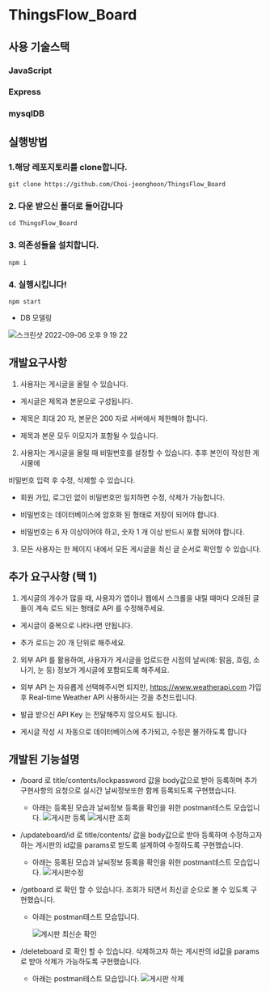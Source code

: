 # ThingsFlow_Board

## 사용 기술스택

### JavaScript

### Express

### mysqlDB

## 실행방법

### 1.해당 레포지토리를 clone합니다.

```shell
git clone https://github.com/Choi-jeonghoon/ThingsFlow_Board
```

### 2. 다운 받으신 폴더로 들어갑니다

```shell
cd ThingsFlow_Board
```

### 3. 의존성들을 설치합니다.

```shell
npm i
```

### 4. 실행시킵니다!

```shell
npm start
```


- DB 모델링

![스크린샷 2022-09-06 오후 9 19 22](https://user-images.githubusercontent.com/68211978/188787969-f259548f-a340-49ef-bc9f-e8a0568ccc16.png)

## 개발요구사항
 1. 사용자는 게시글을 올릴 수 있습니다.

 - 게시글은 제목과 본문으로 구성됩니다.

 - 제목은 최대 20 자, 본문은 200 자로 서버에서 제한해야 합니다.

 - 제목과 본문 모두 이모지가 포함될 수 있습니다.

 2. 사용자는 게시글을 올릴 때 비밀번호를 설정할 수 있습니다. 추후 본인이 작성한 게시물에

 비밀번호 입력 후 수정, 삭제할 수 있습니다.

 - 회원 가입, 로그인 없이 비밀번호만 일치하면 수정, 삭제가 가능합니다.

 - 비밀번호는 데이터베이스에 암호화 된 형태로 저장이 되어야 합니다.

 - 비밀번호는 6 자 이상이어야 하고, 숫자 1 개 이상 반드시 포함 되어야 합니다.

 3. 모든 사용자는 한 페이지 내에서 모든 게시글을 최신 글 순서로 확인할 수 있습니다.

## 추가 요구사항 (택 1)
 1. 게시글의 개수가 많을 때, 사용자가 앱이나 웹에서 스크롤을 내릴 때마다 오래된 글들이
계속 로드 되는 형태로 API 를 수정해주세요.

 - 게시글이 중복으로 나타나면 안됩니다.

 - 추가 로드는 20 개 단위로 해주세요.

 2. 외부 API 를 활용하여, 사용자가 게시글을 업로드한 시점의 날씨(예: 맑음, 흐림, 소나기, 눈
등) 정보가 게시글에 포함되도록 해주세요.

 - 외부 API 는 자유롭게 선택해주시면 되지만, https://www.weatherapi.com 가입 후
Real-time Weather API 사용하시는 것을 추천드립니다.

 - 발급 받으신 API Key 는 전달해주지 않으셔도 됩니다.

 - 게시글 작성 시 자동으로 데이터베이스에 추가되고, 수정은 불가하도록 합니다

## 개발된 기능설명
- /board 로 title/contents/lockpassword 값을 body값으로 받아 등록하며 추가 구현사항의 요청으로 실시간 날씨정보또한 함께 등록되도록 구현했습니다.
  - 아래는 등록된 모습과 날씨정보 등록을 확인을 위한 postman테스트 모습입니다.
![게시판 등록](https://user-images.githubusercontent.com/68211978/188854483-b1775cd9-870e-42fb-a1e4-3700e9902c01.png)
![게시판 조회](https://user-images.githubusercontent.com/68211978/188854541-45a26581-cc31-4840-947b-38d7cea600ab.png)

- /updateboard/id 로 title/contents/ 값을 body값으로 받아 등록하며 수정하고자하는 게시판의 id값을 params로 받도록 설계하여 수정하도록 구현했습니다.
  - 아래는 등록된 모습과 날씨정보 등록을 확인을 위한 postman테스트 모습입니다.
![게시판수정](https://user-images.githubusercontent.com/68211978/188854517-09c854e6-31bd-4831-aba4-e434201699ae.png)

- /getboard 로 확인 할 수 있습니다. 조회가 되면서 최신글 순으로 볼 수 있도록 구현했습니다.
  - 아래는 postman테스트 모습입니다.

    ![게시판 최신순 확인](https://user-images.githubusercontent.com/68211978/188854615-b4d02c05-9d50-4f09-a32c-c5ab4b4bc0ee.png)

- /deleteboard 로 확인 할 수 있습니다. 삭제하고자 하는 게시판의 id값을 params로 받아 삭제가 가능하도록 구현했습니다.
  - 아래는 postman테스트 모습입니다.
    ![게시판 삭제](https://user-images.githubusercontent.com/68211978/188854628-34ce421d-e297-4ca8-b0dc-04d17fb15eb1.png)









